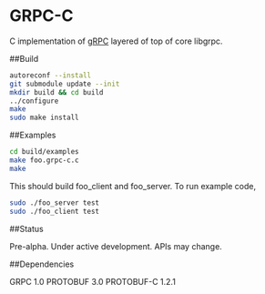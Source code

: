 # GRPC-C

C implementation of [gRPC](http://www.grpc.io/) layered of top of core libgrpc. 

##Build

```sh
autoreconf --install
git submodule update --init
mkdir build && cd build
../configure
make
sudo make install
```

##Examples

```sh
cd build/examples
make foo.grpc-c.c
make
```

This should build foo_client and foo_server. To run example code, 

```sh
sudo ./foo_server test
sudo ./foo_client test
```

##Status

Pre-alpha. Under active development. APIs may change.

##Dependencies

GRPC 1.0
PROTOBUF 3.0
PROTOBUF-C 1.2.1
